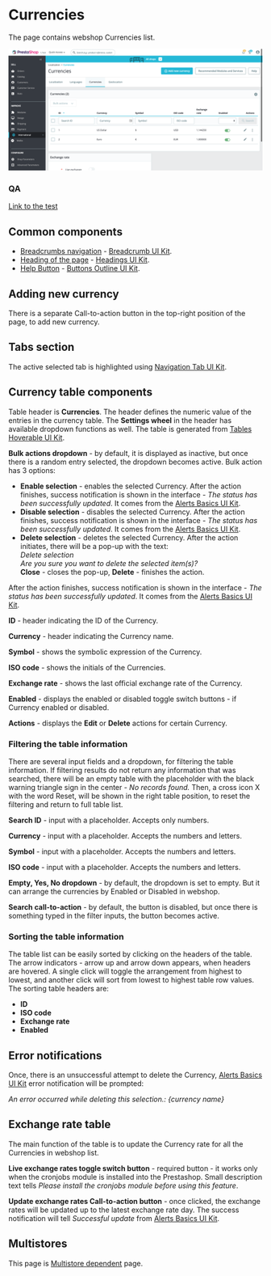 # Currencies

The page contains webshop Currencies list.&#x20;

![Currencies interface](<../../../../../../.gitbook/assets/image (2) (1) (2) (1).png>)

### QA&#x20;

[Link to the test](https://build.prestashop-project.org/test-scenarios/scenarios/core/functional/bo/international/localization/currencies.html)

## Common components

* [Breadcrumbs navigation](../../../../common-components/breadcrumbs.md) - [Breadcrumb UI Kit](https://build.prestashop.com/prestashop-ui-kit/?path=/story/breadcrumb--breadcrumb).
* [Heading of the page](../../../../common-components/heading-of-the-page.md) - [Headings UI Kit](https://build.prestashop.com/prestashop-ui-kit/?path=/story/headings--headings).
* [Help Button](../../../../common-components/help-button.md) - [Buttons Outline UI Kit](https://build.prestashop.com/prestashop-ui-kit/?path=/story/buttons--outline).

## Adding new currency

There is a separate Call-to-action button in the top-right position of the page, to add new currency.

## Tabs section

The active selected tab is highlighted using [Navigation Tab UI Kit](https://build.prestashop.com/prestashop-ui-kit/?path=/story/navigation--navigation-tabs).

## Currency table components

Table header is **Currencies**. The header defines the numeric value of the entries in the currency table. The **Settings wheel** in the header has available dropdown functions as well. The table is generated from [Tables Hoverable UI Kit](https://build.prestashop.com/prestashop-ui-kit/?path=/story/tables--hoverable).

**Bulk actions dropdown** - by default, it is displayed as inactive, but once there is a random entry selected, the dropdown becomes active. Bulk action has 3 options:

* **Enable selection** - enables the selected Currency. After the action finishes, success notification is shown in the interface - _The status has been successfully updated_. It comes from the [Alerts Basics UI Kit](https://build.prestashop.com/prestashop-ui-kit/?path=/story/alerts--basics).
* **Disable selection** - disables the selected Currency. After the action finishes, success notification is shown in the interface - _The status has been successfully updated_. It comes from the [Alerts Basics UI Kit](https://build.prestashop.com/prestashop-ui-kit/?path=/story/alerts--basics).
* **Delete selection** - deletes the selected Currency. After the action initiates, there will be a pop-up with the text:\
  _Delete selection_\
  _Are you sure you want to delete the selected item(s)?_\
  **Close** - closes the pop-up, **Delete** - finishes the action.

After the action finishes, success notification is shown in the interface - _The status has been successfully updated_. It comes from the [Alerts Basics UI Kit](https://build.prestashop.com/prestashop-ui-kit/?path=/story/alerts--basics).&#x20;

**ID** - header indicating the ID of the Currency.

**Currency** - header indicating the Currency name.

**Symbol** - shows the symbolic expression of the Currency.

**ISO code** - shows the initials of the Currencies.

**Exchange rate** - shows the last official exchange rate of the Currency.

**Enabled** - displays the enabled or disabled toggle switch buttons - if Currency enabled or disabled.

**Actions** - displays the **Edit** or **Delete** actions for certain Currency.

### Filtering the table information

There are several input fields and a dropdown, for filtering the table information. If filtering results do not return any information that was searched, there will be an empty table with the placeholder  with the black warning triangle sign in the center - _No records found._ Then, a cross icon X with the word Reset, will be shown in the right table position, to reset the filtering and return to full table list.

**Search ID** - input with a placeholder. Accepts only numbers.

**Currency** - input with a placeholder. Accepts the numbers and letters.&#x20;

**Symbol** - input with a placeholder. Accepts the numbers and letters.

**ISO code** - input with a placeholder. Accepts the numbers and letters.

**Empty, Yes, No dropdown** - by default, the dropdown is set to empty. But it can arrange the currencies by Enabled or Disabled in webshop.

**Search call-to-action** - by default, the button is disabled, but once there is something typed in the filter inputs, the button becomes active.

### Sorting the table information

The table list can be easily sorted by clicking on the headers of the table. The arrow indicators - arrow up and arrow down appears, when headers are hovered. A single click will toggle the arrangement from highest to lowest, and another click will sort from lowest to highest table row values. The sorting table headers are:

* **ID**
* **ISO code**
* **Exchange rate**
* **Enabled**

## Error notifications

Once, there is an unsuccessful attempt to delete the Currency, [Alerts Basics UI Kit](https://build.prestashop.com/prestashop-ui-kit/?path=/story/alerts--basics) error notification will be prompted:

_An error occurred while deleting this selection.: {currency name}_

## Exchange rate table

The main function of the table is to update the Currency rate for all the Currencies in webshop list.

**Live exchange rates toggle switch button** - required button - it works only when the cronjobs module is installed into the Prestashop. Small description text tells _Please install the cronjobs module before using this feature_.

**Update exchange rates Call-to-action button** - once clicked, the exchange rates will be updated up to the latest exchange rate day. The success notification will tell _Successful update_ from [Alerts Basics UI Kit](https://build.prestashop.com/prestashop-ui-kit/?path=/story/alerts--basics).

## Multistores

This page is [Multistore dependent](../../../../common-components/multistores-dependent.md) page.
